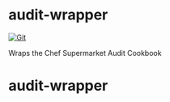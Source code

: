 # audit-wrapper

[![Git](https://app.soluble.cloud/api/v1/public/badges/3276fafd-c8b7-4838-9203-780006a96387.svg?orgId=387173487776)](https://app.soluble.cloud/repos/details/github.com/lhasadreams/audit-wrapper?orgId=387173487776)  

Wraps the Chef Supermarket Audit Cookbook

# audit-wrapper
